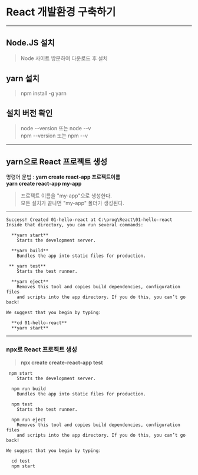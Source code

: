 # React 개발환경 구축하기 

--- 
## Node.JS 설치
> Node 사이트 방문하여 다운로드 후 설치
## yarn 설치
>npm install -g yarn 
## 설치 버전 확인
> node --version    또는  node --v  
> npm --version  또는  npm --v

---  
## yarn으로 React 프로젝트 생성
명령어 문법 : **yarn create react-app 프로젝트이름**  
**yarn create react-app my-app**
> 프로젝트 이름을 "my-app"으로 생성한다.  
> 모든 설치가 끝나면 "my-app" 폴더가 생성된다.

--- 

```
Success! Created 01-hello-react at C:\prog\React\01-hello-react
Inside that directory, you can run several commands:

  **yarn start**
    Starts the development server.

  **yarn build**
    Bundles the app into static files for production.

 ** yarn test**
    Starts the test runner.

  **yarn eject**
    Removes this tool and copies build dependencies, configuration files
    and scripts into the app directory. If you do this, you can’t go back!

We suggest that you begin by typing:

  **cd 01-hello-react**
  **yarn start**

```
---  

### npx로 React 프로젝트 생성
> **npx create create-react-app test**

```
 npm start
    Starts the development server.

  npm run build
    Bundles the app into static files for production.

  npm test
    Starts the test runner.

  npm run eject
    Removes this tool and copies build dependencies, configuration files
    and scripts into the app directory. If you do this, you can’t go back!

We suggest that you begin by typing:

  cd test
  npm start
```
